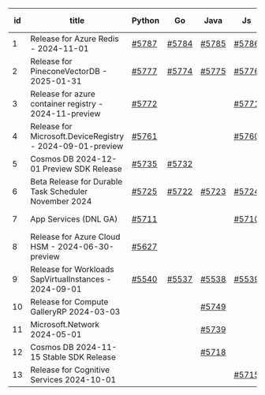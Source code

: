 | id | title | Python | Go | Java | Js | created date | target date | status |
| ------ | ------ | ------ | ------ | ------ | ------ | ------ | ------ | :-----: |
| 1 | Release for Azure Redis - 2024-11-01  | [#5787](https://github.com/Azure/sdk-release-request/issues/5787)  | [#5784](https://github.com/Azure/sdk-release-request/issues/5784)  | [#5785](https://github.com/Azure/sdk-release-request/issues/5785)  | [#5786](https://github.com/Azure/sdk-release-request/issues/5786)  | 12-16 | 01-23 |  |
| 2 | Release for PineconeVectorDB - 2025-01-31  | [#5777](https://github.com/Azure/sdk-release-request/issues/5777)  | [#5774](https://github.com/Azure/sdk-release-request/issues/5774)  | [#5775](https://github.com/Azure/sdk-release-request/issues/5775)  | [#5776](https://github.com/Azure/sdk-release-request/issues/5776)  | 12-11 | 01-24 |  |
| 3 | Release for azure container registry - 2024-11-preview  | [#5772](https://github.com/Azure/sdk-release-request/issues/5772)  |  |  | [#5771](https://github.com/Azure/sdk-release-request/issues/5771)  | 12-09 | 12-27 | Hold on by JS/Python/ |
| 4 | Release for Microsoft.DeviceRegistry - 2024-09-01-preview  | [#5761](https://github.com/Azure/sdk-release-request/issues/5761)  |  |  | [#5760](https://github.com/Azure/sdk-release-request/issues/5760)  | 12-02 | 12-27 |  |
| 5 | Cosmos DB 2024-12-01 Preview SDK Release  | [#5735](https://github.com/Azure/sdk-release-request/issues/5735)  | [#5732](https://github.com/Azure/sdk-release-request/issues/5732)  |  |  | 11-18 | 12-27 |  |
| 6 | Beta Release for Durable Task Scheduler November 2024  | [#5725](https://github.com/Azure/sdk-release-request/issues/5725)  | [#5722](https://github.com/Azure/sdk-release-request/issues/5722)  | [#5723](https://github.com/Azure/sdk-release-request/issues/5723)  | [#5724](https://github.com/Azure/sdk-release-request/issues/5724)  | 11-15 | 02-21 |  |
| 7 | App Services (DNL GA)  | [#5711](https://github.com/Azure/sdk-release-request/issues/5711)  |  |  | [#5710](https://github.com/Azure/sdk-release-request/issues/5710)  | 11-11 | 12-27 | Hold on by JS/Python/ |
| 8 | Release for Azure Cloud HSM - 2024-06-30-preview  | [#5627](https://github.com/Azure/sdk-release-request/issues/5627)  |  |  |  | 10-22 | 12-27 |  |
| 9 | Release for Workloads SapVirtualInstances - 2024-09-01  | [#5540](https://github.com/Azure/sdk-release-request/issues/5540)  | [#5537](https://github.com/Azure/sdk-release-request/issues/5537)  | [#5538](https://github.com/Azure/sdk-release-request/issues/5538)  | [#5539](https://github.com/Azure/sdk-release-request/issues/5539)  | 09-27 | 01-25 | Hold on by JS/Go/Python/ |
| 10 | Release for Compute GalleryRP 2024-03-03  |  |  | [#5749](https://github.com/Azure/sdk-release-request/issues/5749)  |  | 11-25 | 12-27 |  |
| 11 | Microsoft.Network 2024-05-01  |  |  | [#5739](https://github.com/Azure/sdk-release-request/issues/5739)  |  | 11-20 | 12-26 |  |
| 12 | Cosmos DB 2024-11-15 Stable SDK Release  |  |  | [#5718](https://github.com/Azure/sdk-release-request/issues/5718)  |  | 11-13 | 12-27 |  |
| 13 | Release for Cognitive Services 2024-10-01  |  |  |  | [#5715](https://github.com/Azure/sdk-release-request/issues/5715)  | 11-11 | 12-27 | Hold on by JS/ |
